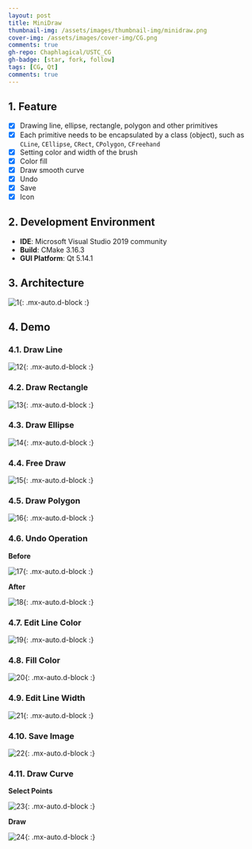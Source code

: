 ```yaml
---
layout: post
title: MiniDraw
thumbnail-img: /assets/images/thumbnail-img/minidraw.png
cover-img: /assets/images/cover-img/CG.png
comments: true
gh-repo: Chaphlagical/USTC_CG
gh-badge: [star, fork, follow]
tags: [CG, Qt]
comments: true
---
```


## 1. Feature

- [x] Drawing line, ellipse, rectangle, polygon and other primitives
- [x] Each primitive needs to be encapsulated by a class (object), such as `CLine`, `CEllipse`, `CRect`, `CPolygon`, `CFreehand`
- [x] Setting color and width of the brush
- [x] Color fill
- [x] Draw smooth curve
- [x] Undo
- [x] Save
- [x] Icon

## 2. Development Environment

* **IDE**: Microsoft Visual Studio 2019 community
* **Build**: CMake 3.16.3
* **GUI Platform**: Qt 5.14.1

## 3. Architecture

![1](D:\USTC_CG\Homeworks\1_MiniDraw\report\Figures\3.png){: .mx-auto.d-block :}

## 4. Demo

### 4.1. Draw Line

![12](D:\USTC_CG\Homeworks\1_MiniDraw\report\Figures\12.png){: .mx-auto.d-block :}

### 4.2. Draw Rectangle

![13](D:\USTC_CG\Homeworks\1_MiniDraw\report\Figures\13.png){: .mx-auto.d-block :}

### 4.3. Draw Ellipse

![14](D:\USTC_CG\Homeworks\1_MiniDraw\report\Figures\14.png){: .mx-auto.d-block :}

### 4.4. Free Draw

![15](D:\USTC_CG\Homeworks\1_MiniDraw\report\Figures\15.png){: .mx-auto.d-block :}

### 4.5. Draw Polygon

![16](D:\USTC_CG\Homeworks\1_MiniDraw\report\Figures\16.png){: .mx-auto.d-block :}

### 4.6. Undo Operation

**Before**

![17](D:\USTC_CG\Homeworks\1_MiniDraw\report\Figures\17.png){: .mx-auto.d-block :}

**After**

![18](D:\USTC_CG\Homeworks\1_MiniDraw\report\Figures\18.png){: .mx-auto.d-block :}

### 4.7. Edit Line Color

![19](D:\USTC_CG\Homeworks\1_MiniDraw\report\Figures\19.png){: .mx-auto.d-block :}

### 4.8. Fill Color

![20](D:\USTC_CG\Homeworks\1_MiniDraw\report\Figures\20.png){: .mx-auto.d-block :}

### 4.9. Edit Line Width

![21](D:\USTC_CG\Homeworks\1_MiniDraw\report\Figures\21.png){: .mx-auto.d-block :}

### 4.10. Save Image

![22](D:\USTC_CG\Homeworks\1_MiniDraw\report\Figures\22.png){: .mx-auto.d-block :}

### 4.11. Draw Curve

**Select Points**

![23](D:\USTC_CG\Homeworks\1_MiniDraw\report\Figures\23.png){: .mx-auto.d-block :}

**Draw**

![24](D:\USTC_CG\Homeworks\1_MiniDraw\report\Figures\24.png){: .mx-auto.d-block :}